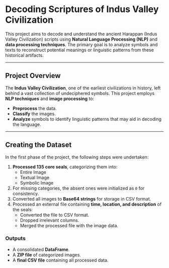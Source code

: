 # **Decoding Scriptures of Indus Valley Civilization**  
This project aims to decode and understand the ancient Harappan (Indus Valley Civilization) scripts using **Natural Language Processing (NLP)** and **data processing techniques**. The primary goal is to analyze symbols and texts to reconstruct potential meanings or linguistic patterns from these historical artifacts.  

---

## **Project Overview**  
The **Indus Valley Civilization**, one of the earliest civilizations in history, left behind a vast collection of undeciphered symbols. This project employs **NLP techniques** and **image processing** to:  
- **Preprocess** the data.  
- **Classify** the images.  
- **Analyze** symbols to identify linguistic patterns that may aid in decoding the language.  

---

## **Creating the Dataset**  
In the first phase of the project, the following steps were undertaken:  
1. **Processed 135 core seals**, categorizing them into:  
   - Entire Image  
   - Textual Image  
   - Symbolic Image  
2. For missing categories, the absent ones were initialized as `0` for consistency.  
3. Converted all images to **Base64 strings** for storage in CSV format.  
4. Processed an external file containing **time, location, and description** of the seals:  
   - Converted the file to CSV format.  
   - Dropped irrelevant columns.  
   - Merged the processed file with the image data.  

### **Outputs**  
- A consolidated **DataFrame**.  
- A **ZIP file** of categorized images.  
- A **final CSV file** containing all processed data.  
